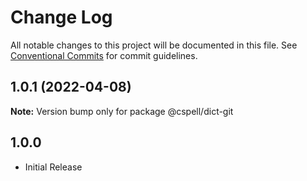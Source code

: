 # Change Log

All notable changes to this project will be documented in this file.
See [Conventional Commits](https://conventionalcommits.org) for commit guidelines.

## 1.0.1 (2022-04-08)

**Note:** Version bump only for package @cspell/dict-git






## 1.0.0

- Initial Release
